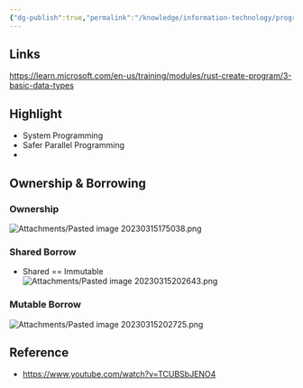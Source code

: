 ```yaml
---
{"dg-publish":true,"permalink":"/knowledge/information-technology/programming-language/rust/","dgPassFrontmatter":true,"noteIcon":"📝"}
---
```


## Links
https://learn.microsoft.com/en-us/training/modules/rust-create-program/3-basic-data-types
## Highlight
- System Programming
- Safer Parallel Programming
- 
## Ownership & Borrowing
### Ownership
![Attachments/Pasted image 20230315175038.png](/img/user/Attachments/Pasted%20image%2020230315175038.png)
### Shared Borrow
- Shared == Immutable
![Attachments/Pasted image 20230315202643.png](/img/user/Attachments/Pasted%20image%2020230315202643.png)
### Mutable Borrow
![Attachments/Pasted image 20230315202725.png](/img/user/Attachments/Pasted%20image%2020230315202725.png)
## Reference
- https://www.youtube.com/watch?v=TCUBSbJENO4